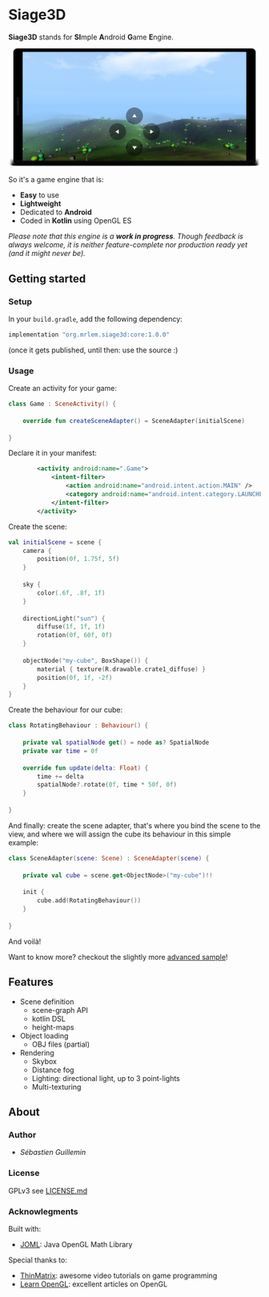 # Siage3D

**Siage3D** stands for **SI**mple **A**ndroid **G**ame **E**ngine.

![Screenshot](doc/readme-screenshot.png)

So it's a game engine that is:

* **Easy** to use
* **Lightweight**
* Dedicated to **Android**
* Coded in **Kotlin** using OpenGL ES

_Please note that this engine is a **work in progress**. Though feedback is always welcome, it is neither
feature-complete nor production ready yet (and it might never be)._

## Getting started

### Setup

In your `build.gradle`, add the following dependency:

```groovy
implementation "org.mrlem.siage3d:core:1.0.0"
```

(once it gets published, until then: use the source :)

### Usage

Create an activity for your game:

```Kotlin
class Game : SceneActivity() {

    override fun createSceneAdapter() = SceneAdapter(initialScene)

}
```

Declare it in your manifest:

```xml
        <activity android:name=".Game">
            <intent-filter>
                <action android:name="android.intent.action.MAIN" />
                <category android:name="android.intent.category.LAUNCHER" />
            </intent-filter>
        </activity>
```

Create the scene:
```kotlin
val initialScene = scene {
    camera {
        position(0f, 1.75f, 5f)
    }

    sky {
        color(.6f, .8f, 1f)
    }

    directionLight("sun") {
        diffuse(1f, 1f, 1f)
        rotation(0f, 60f, 0f)
    }

    objectNode("my-cube", BoxShape()) {
        material { texture(R.drawable.crate1_diffuse) }
        position(0f, 1f, -2f)
    }
}
```

Create the behaviour for our cube:
```kotlin
class RotatingBehaviour : Behaviour() {

    private val spatialNode get() = node as? SpatialNode
    private var time = 0f

    override fun update(delta: Float) {
        time += delta
        spatialNode?.rotate(0f, time * 50f, 0f)
    }

}
```

And finally: create the scene adapter, that's where you bind the scene to the view, and where we will assign the cube
its behaviour in this simple example:

```kotlin
class SceneAdapter(scene: Scene) : SceneAdapter(scene) {

    private val cube = scene.get<ObjectNode>("my-cube")!!

    init {
        cube.add(RotatingBehaviour())
    }

}
```

And voilà!

Want to know more? checkout the slightly more
[advanced sample](sample/src/main/java/org/mrlem/siage3d/sample/advanced/SceneAdapter.kt)!

## Features

* Scene definition
  - scene-graph API
  - kotlin DSL
  - height-maps
* Object loading
  - OBJ files (partial)
* Rendering
  - Skybox
  - Distance fog
  - Lighting: directional light, up to 3 point-lights
  - Multi-texturing

## About

### Author

* *Sébastien Guillemin*

### License

GPLv3 see [LICENSE.md](LICENSE.md)

### Acknowlegments

Built with:

* [JOML](https://github.com/JOML-CI/JOML): Java OpenGL Math Library

Special thanks to:

* [ThinMatrix](https://www.youtube.com/user/ThinMatrix): awesome video tutorials on game programming
* [Learn OpenGL](https://learnopengl.com): excellent articles on OpenGL
